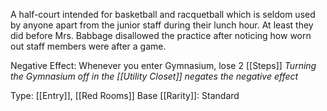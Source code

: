 A half-court intended for basketball and racquetball which is seldom used by anyone apart from the junior staff during their lunch hour. At least they did before Mrs. Babbage disallowed the practice after noticing how worn out staff members were after a game.

Negative Effect: Whenever you enter Gymnasium, lose 2 [[Steps]]
*Turning the Gymnasium off in the [[Utility Closet]] negates the negative effect*

Type: [[Entry]], [[Red Rooms]]
Base [[Rarity]]: Standard